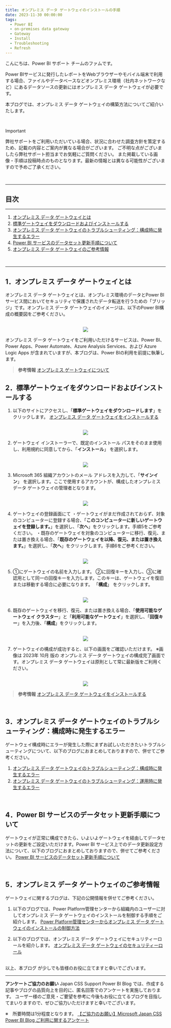 ```yaml
---
title: オンプレミス データ ゲートウェイのインストールの手順
date: 2023-11-30 00:00:00 
tags:
  - Power BI
  - on-premises data gateway
  - Gateway
  - Install  
  - Troubleshooting
  - Refresh
---
```



こんにちは、Power BI サポート チームのファムです。


Power BIサービスに発行したレポートをWebブラウザーやモバイル端末で利用する場合、ファイルやデータベースなどオンプレミス環境（社内ネットワークなど）にあるデータソースの更新にはオンプレミス データ ゲートウェイが必要です。

本ブログでは、オンプレミス データ ゲートウェイの構築方法についてご紹介いたします。

<!-- more -->

</br>

> [!IMPORTANT]
> 弊社サポートをご利用いただいている場合、状況に合わせた調査方針を策定するため、記載の内容とご案内が異なる場合がございます。
> ご不明な点がございましたら弊社サポート担当までお気軽にご質問ください。
> また掲載している画像・手順は投稿時点のものとなります。最新の情報とは異なる可能性がございますので予めご了承ください。

</br>

---
## 目次
---
1. [オンプレミス データ ゲートウェイとは](#1．オンプレミス-データ-ゲートウェイとは)
2. [標準ゲートウェイをダウンロードおよびインストールする](#2．標準ゲートウェイをダウンロードおよびインストールする)
3. [オンプレミス データ ゲートウェイのトラブルシューティング：構成時に発生するエラー](#3．オンプレミス-データ-ゲートウェイのトラブルシューティング：構成時に発生するエラー)
4. [Power BI サービスのデータセット更新手順について](#4．Power-BI-サービスのデータセット更新手順について)
5. [オンプレミス データ ゲートウェイのご参考情報](#5．オンプレミス-データ-ゲートウェイのご参考情報)
</br>

---

## 1．オンプレミス データ ゲートウェイとは

オンプレミス データ ゲートウェイとは、オンプレミス環境のデータとPower BIサービス間においてセキュリティで保護されたデータ転送を行うための「ブリッジ」です。オンプレミス データ ゲートウェイのイメージは、以下のPower BI構成の概要図をご参考ください。

</br>

<div align="center">
<img src="pic1.png">
</div>


オンプレミス データ ゲートウェイをご利用いただけるサービスは、Power BI、Power Apps、Power Automate、Azure Analysis Services、および Azure Logic Apps が含まれていますが、本ブログは、Power BIの利用を前提に執筆します。

> **参考情報**
>  [オンプレミス ゲートウェイについて](https://learn.microsoft.com/ja-jp/power-platform/admin/wp-onpremises-gateway)


## 2．標準ゲートウェイをダウンロードおよびインストールする
1) 以下のサイトにアクセスし、「**標準ゲートウェイをダウンロードします**」をクリックします。
[オンプレミス データ ゲートウェイをインストールする](https://learn.microsoft.com/ja-jp/data-integration/gateway/service-gateway-install)

</br>

<div align="center">
<img src="pic2.png">
</div>


2) ゲートウェイ インストーラーで、既定のインストール パスをそのまま使用し、利用規約に同意してから、「**インストール**」 を選択します。

</br>

<div align="center">
<img src="pic3.png">
</div>

3) Microsoft 365 組織アカウントのメール アドレスを入力して、「**サインイン**」 を選択します。ここで使用するアカウントが、構成したオンプレミス データ ゲートウェイの管理者となります。

</br>

<div align="center">
<img src="pic4.png">
</div>


4) ゲートウェイの登録画面にて
・ゲートウェイがまだ作成されておらず、対象のコンピューターに登録する場合、「**このコンピューターに新しいゲートウェイを登録します。**」を選択し、「**次へ**」をクリックします。手順5をご参考ください。
・既存のゲートウェイを対象のコンピューターに移行、復元、または置き換える場合、「**既存のゲートウェイを以降、復元、または置き換えます。**」を選択し、「**次へ**」をクリックします。手順6をご参考ください。

</br>

<div align="center">
<img src="pic5.png">
</div>

5) ①にゲートウェイの名前を入力します。 ②に回復キーを入力し、③に確認用として同一の回復キーを入力します。このキーは、ゲートウェイを復旧または移動する場合に必要になります。 「**構成**」 をクリックします。

</br>

<div align="center">
<img src="pic6.png">
</div>


6) 既存のゲートウェイを移行、復元、または置き換える場合、「**使用可能なゲートウェイ クラスター**」と「**利用可能なゲートウェイ**」を選択し、「**回復キー**」を入力後、「**構成**」をクリックします。

</br>

<div align="center">
<img src="pic7.png">
</div>

7) ゲートウェイの構成が成功すると、以下の画面をご確認いただけます。
※画像は 2023年 10月 版の オンプレミス データ ゲートウェイの構成完了画面です。オンプレミス データ ゲートウェイは原則として常に最新版をご利用ください。

</br>

<div align="center">
<img src="pic8.png">
</div>


> **参考情報**
>  [オンプレミス データ ゲートウェイをインストールする](https://learn.microsoft.com/ja-jp/data-integration/gateway/service-gateway-install)

</br>

## 3．オンプレミス データ ゲートウェイのトラブルシューティング：構成時に発生するエラー

ゲートウェイ構成時にエラーが発生した際にまずお試しいただきたいトラブルシューティングについて、以下のブログにおまとめしておりますので、併せてご参考ください。

1. [オンプレミス データ ゲートウェイのトラブルシューティング：構成時に発生するエラー](https://jpbap-sqlbi.github.io/blog/powerbi/gateway_troubleshooting/)
2. [オンプレミス データ ゲートウェイのトラブルシューティング：運用時に発生するエラー](https://jpbap-sqlbi.github.io/blog/powerbi/pbi_gateway_troubleshooting2/)

</br>

## 4．Power BI サービスのデータセット更新手順について 

ゲートウェイが正常に構成できたら、いよいよゲートウェイを経由してデータセットの更新をご設定いただけます。Power BI サービス上でのデータ更新設定方法について、以下のブログにおまとめしておりますので、併せてご参考ください。
[Power BI サービスのデータセット更新手順について](https://jpbap-sqlbi.github.io/blog/powerbi/pbi_refresh_settings/)

</br>

## 5．オンプレミス データ ゲートウェイのご参考情報

ゲートウェイに関するブログは、下記の公開情報を併せてご参考ください。

1) 以下のブログでは、Power Platform管理センターから組織内のユーザーに対してオンプレミス データ ゲートウェイのインストールを制御する手順をご紹介します。
[Power Platform管理センターからオンプレミス データ ゲートウェイのインストールの制御方法](https://jpbap-sqlbi.github.io/blog/powerbi/pbi_gateway_Installation_control/)

2) 以下のブログでは、オンプレミス データ ゲートウェイにセキュリティーロールを紹介します。
[オンプレミス データ ゲートウェイのセキュリティーロール](https://jpbap-sqlbi.github.io/blog/powerbi/pbi_gateway_role/)

</br>
以上、本ブログ が少しでも皆様のお役に立てますと幸いでございます。


---

**アンケートご協力のお願い**
Japan CSS Support Power BI Blog では、作成する記事やブログの品質向上を目的に、匿名回答でのアンケートを実施しております。
ユーザー様のご意見・ご要望を参考に今後もお役に立てるブログを目指してまいりますので、ぜひご協力いただけますと幸いでございます。 

※　所要時間は1分程度となります。
[【ご協力のお願い】Microsoft Japan CSS Power BI Blog ご利用に関するアンケート](https://jpbap-sqlbi.github.io/blog/powerbi/pbi_blogsurvey2022/)
